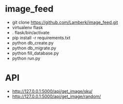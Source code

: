# image_feed

- git clone https://github.com/Lamberk/image_feed.git
- virtualenv flask
- . flask/bin/activate
- pip install -r requirements.txt
- python db_create.py
- python db_migrate.py
- python fill_database.py
- python run.py

# API

* http://127.0.0.1:5000/api/get_image/sku/
* http://127.0.0.1:5000/api/get_image/random/
